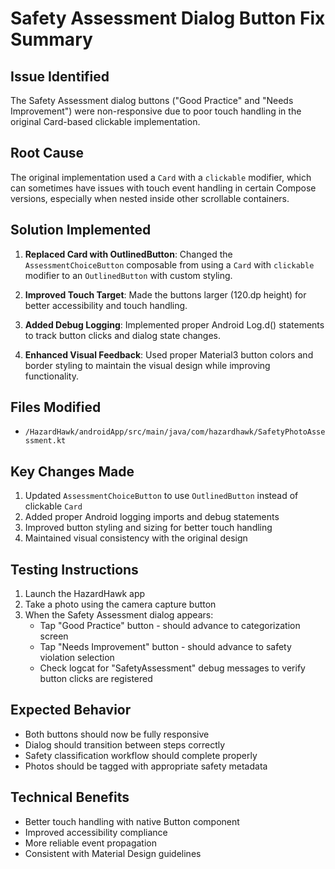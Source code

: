 # Safety Assessment Dialog Button Fix Summary

## Issue Identified
The Safety Assessment dialog buttons ("Good Practice" and "Needs Improvement") were non-responsive due to poor touch handling in the original Card-based clickable implementation.

## Root Cause
The original implementation used a `Card` with a `clickable` modifier, which can sometimes have issues with touch event handling in certain Compose versions, especially when nested inside other scrollable containers.

## Solution Implemented
1. **Replaced Card with OutlinedButton**: Changed the `AssessmentChoiceButton` composable from using a `Card` with `clickable` modifier to an `OutlinedButton` with custom styling.

2. **Improved Touch Target**: Made the buttons larger (120.dp height) for better accessibility and touch handling.

3. **Added Debug Logging**: Implemented proper Android Log.d() statements to track button clicks and dialog state changes.

4. **Enhanced Visual Feedback**: Used proper Material3 button colors and border styling to maintain the visual design while improving functionality.

## Files Modified
- `/HazardHawk/androidApp/src/main/java/com/hazardhawk/SafetyPhotoAssessment.kt`

## Key Changes Made
1. Updated `AssessmentChoiceButton` to use `OutlinedButton` instead of clickable `Card`
2. Added proper Android logging imports and debug statements
3. Improved button styling and sizing for better touch handling
4. Maintained visual consistency with the original design

## Testing Instructions
1. Launch the HazardHawk app
2. Take a photo using the camera capture button
3. When the Safety Assessment dialog appears:
   - Tap "Good Practice" button - should advance to categorization screen
   - Tap "Needs Improvement" button - should advance to safety violation selection
   - Check logcat for "SafetyAssessment" debug messages to verify button clicks are registered

## Expected Behavior
- Both buttons should now be fully responsive
- Dialog should transition between steps correctly
- Safety classification workflow should complete properly
- Photos should be tagged with appropriate safety metadata

## Technical Benefits
- Better touch handling with native Button component
- Improved accessibility compliance
- More reliable event propagation
- Consistent with Material Design guidelines

